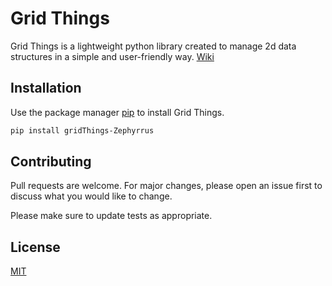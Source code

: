 # Grid Things

Grid Things is a lightweight python library created to manage 2d data structures in a simple and user-friendly way.
[Wiki](https://github.com/Zachary99/gridThings/wiki/Home)

## Installation

Use the package manager [pip](https://pip.pypa.io/en/stable/) to install Grid Things.

```bash
pip install gridThings-Zephyrrus
```

## Contributing
Pull requests are welcome. For major changes, please open an issue first to discuss what you would like to change.

Please make sure to update tests as appropriate.

## License
[MIT](https://choosealicense.com/licenses/mit/)
